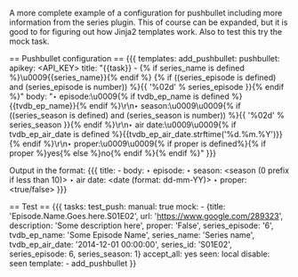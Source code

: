 A more complete example of a configuration for pushbullet including more information from the series plugin. This of course can be expanded, but it is good to for figuring out how Jinja2 templates work. Also to test this try the mock task.

== Pushbullet configuration ==
{{{
templates:
  add_pushbullet:
    pushbullet:
    apikey: <API_KEY>
    title: "{{task}} - {% if series_name is defined %}\u0009{{series_name}}{% endif %} {% if ((series_episode is defined) and (series_episode is number)) %}{{ '%02d' % series_episode }}{% endif %}"
    body: "‣ episode:\u0009{% if tvdb_ep_name is defined %}{{tvdb_ep_name}}{% endif %}\r\n‣ season:\u0009\u0009{% if ((series_season is defined) and (series_season is number)) %}{{ '%02d' % series_season }}{% endif %}\r\n‣ air         date:\u0009\u0009{% if tvdb_ep_air_date is defined %}{{tvdb_ep_air_date.strftime('%d.%m.%Y')}}{% endif %}\r\n‣ proper:\u0009\u0009{% if proper is defined%}{% if proper %}yes{% else %}no{% endif %}{% endif %}"
}}}

Output in the format:
{{{
title: <Task name> - <Series Name> <Episode Number>
body:
  ‣ episode: <episode name>
  ‣ season: <season (0 prefix if less than 10)>
  ‣ air date: <date (format: dd-mm-YY)>
  ‣ proper: <true/false>
}}}

== Test ==
{{{
tasks:
  test_push:
    manual: true
    mock:
      - {title: 'Episode.Name.Goes.here.S01E02', url: 'https://www.google.com/289323', description: 'Some description here', proper: 'False', series_episode: '6', tvdb_ep_name: 'Some Episode Name', series_name: 'Series name', tvdb_ep_air_date: '2014-12-01 00:00:00', series_id: 'S01E02', series_episode: 6, series_season: 1}
    accept_all: yes
    seen: local
    disable: seen
    template:
      - add_pushbullet
}}